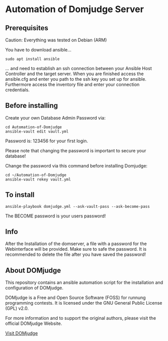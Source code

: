 # Automation of Domjudge Server

## Prerequisites
Caution: Everything was tested on Debian (ARM)

You have to download ansible...
```
sudo apt install ansible
```

... and need to establish an ssh connection between your Ansible Host Controller and the target server.
When you are finished access the ansible.cfg and enter you path to the ssh key you set up for ansible.
Furthermore access the inventory file and enter your connection credentials.

## Before installing

Create your own Database Admin Password via:
```
cd Automation-of-Domjudge
ansible-vault edit vault.yml
```
Password is: 123456 for your first login.

Please note that changing the password is important to secure your database!

Change the password via this command before installing Domjudge:
```
cd ~/Automation-of-Domjudge
ansible-vault rekey vault.yml
```

## To install
```
ansible-playbook domjudge.yml --ask-vault-pass --ask-become-pass
```
The BECOME password is your users password!

## Info
After the Installation of the domserver, a file with a password for the Webinterface will be provided. Make sure to safe the password. It is recommended to delete the file after you have saved the password!

## About DOMjudge

This repository contains an ansible automation script for the installation and configuration of DOMjudge.

DOMjudge is a Free and Open Source Software (FOSS) for runnung programming contests. It is licensed under the GNU General Public License (GPL) v2.0.

For more information and to support the original authors, please visit the official DOMjudge Website.

[Visit DOMjudge](https://www.domjudge.org/)
